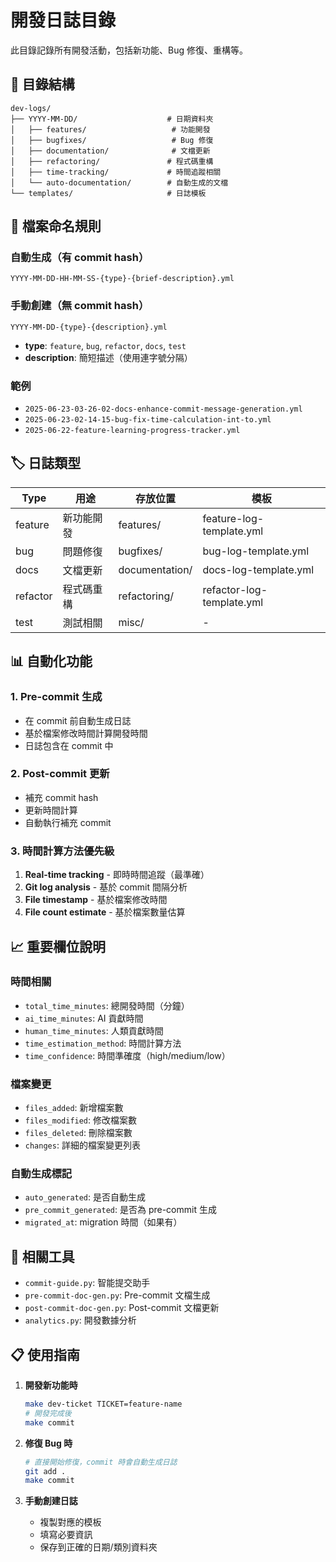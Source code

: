 # 開發日誌目錄

此目錄記錄所有開發活動，包括新功能、Bug 修復、重構等。

## 📁 目錄結構

```
dev-logs/
├── YYYY-MM-DD/                    # 日期資料夾
│   ├── features/                   # 功能開發
│   ├── bugfixes/                   # Bug 修復
│   ├── documentation/              # 文檔更新
│   ├── refactoring/               # 程式碼重構
│   ├── time-tracking/             # 時間追蹤相關
│   └── auto-documentation/        # 自動生成的文檔
└── templates/                     # 日誌模板
```

## 📝 檔案命名規則

### 自動生成（有 commit hash）
```
YYYY-MM-DD-HH-MM-SS-{type}-{brief-description}.yml
```

### 手動創建（無 commit hash）
```
YYYY-MM-DD-{type}-{description}.yml
```

- **type**: `feature`, `bug`, `refactor`, `docs`, `test`
- **description**: 簡短描述（使用連字號分隔）

### 範例
- `2025-06-23-03-26-02-docs-enhance-commit-message-generation.yml`
- `2025-06-23-02-14-15-bug-fix-time-calculation-int-to.yml`
- `2025-06-22-feature-learning-progress-tracker.yml`

## 🏷️ 日誌類型

| Type | 用途 | 存放位置 | 模板 |
|------|------|----------|------|
| feature | 新功能開發 | features/ | feature-log-template.yml |
| bug | 問題修復 | bugfixes/ | bug-log-template.yml |
| docs | 文檔更新 | documentation/ | docs-log-template.yml |
| refactor | 程式碼重構 | refactoring/ | refactor-log-template.yml |
| test | 測試相關 | misc/ | - |

## 📊 自動化功能

### 1. Pre-commit 生成
- 在 commit 前自動生成日誌
- 基於檔案修改時間計算開發時間
- 日誌包含在 commit 中

### 2. Post-commit 更新
- 補充 commit hash
- 更新時間計算
- 自動執行補充 commit

### 3. 時間計算方法優先級
1. **Real-time tracking** - 即時時間追蹤（最準確）
2. **Git log analysis** - 基於 commit 間隔分析
3. **File timestamp** - 基於檔案修改時間
4. **File count estimate** - 基於檔案數量估算

## 📈 重要欄位說明

### 時間相關
- `total_time_minutes`: 總開發時間（分鐘）
- `ai_time_minutes`: AI 貢獻時間
- `human_time_minutes`: 人類貢獻時間
- `time_estimation_method`: 時間計算方法
- `time_confidence`: 時間準確度（high/medium/low）

### 檔案變更
- `files_added`: 新增檔案數
- `files_modified`: 修改檔案數  
- `files_deleted`: 刪除檔案數
- `changes`: 詳細的檔案變更列表

### 自動生成標記
- `auto_generated`: 是否自動生成
- `pre_commit_generated`: 是否為 pre-commit 生成
- `migrated_at`: migration 時間（如果有）

## 🔧 相關工具

- `commit-guide.py`: 智能提交助手
- `pre-commit-doc-gen.py`: Pre-commit 文檔生成
- `post-commit-doc-gen.py`: Post-commit 文檔更新
- `analytics.py`: 開發數據分析

## 📋 使用指南

1. **開發新功能時**
   ```bash
   make dev-ticket TICKET=feature-name
   # 開發完成後
   make commit
   ```

2. **修復 Bug 時**
   ```bash
   # 直接開始修復，commit 時會自動生成日誌
   git add .
   make commit
   ```

3. **手動創建日誌**
   - 複製對應的模板
   - 填寫必要資訊
   - 保存到正確的日期/類別資料夾